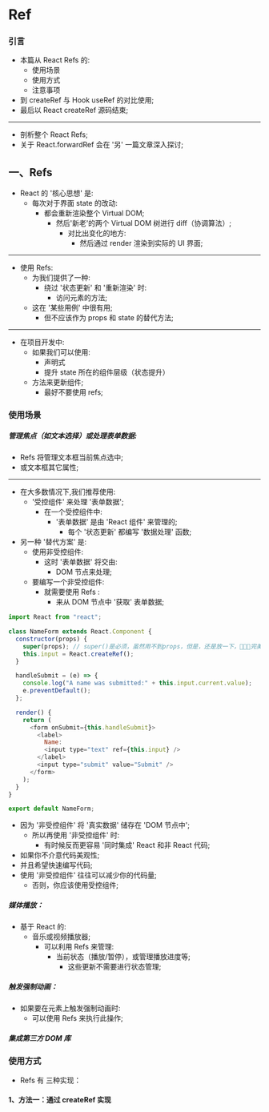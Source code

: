 # Ref

### 引言

- 本篇从 React Refs 的:
  - 使用场景
  - 使用方式
  - 注意事项
- 到 createRef 与 Hook useRef 的对比使用;
- 最后以 React createRef 源码结束;

---

- 剖析整个 React Refs;
- 关于 React.forwardRef 会在 '另' 一篇文章深入探讨;

## 一、Refs

- React 的 '核心思想' 是:
  - 每次对于界面 state 的改动:
    - 都会重新渲染整个 Virtual DOM;
      - 然后'新老'的两个 Virtual DOM 树进行 diff（协调算法）;
        - 对比出变化的地方:
          - 然后通过 render 渲染到实际的 UI 界面;

---

- 使用 Refs:
  - 为我们提供了一种:
    - 绕过 '状态更新' 和 '重新渲染' 时:
      - 访问元素的方法;
  - 这在 '某些用例' 中很有用;
    - 但不应该作为 props 和 state 的替代方法;

---

- 在项目开发中:
  - 如果我们可以使用:
    - 声明式
    - 提升 state 所在的组件层级（状态提升）
  - 方法来更新组件;
    - 最好不要使用 refs;

### 使用场景

##### 管理焦点（如文本选择）或处理表单数据:

- Refs 将管理文本框当前焦点选中;
- 或文本框其它属性;

---

- 在大多数情况下,我们推荐使用:
  - '受控组件' 来处理 '表单数据';
    - 在一个受控组件中:
      - '表单数据' 是由 'React 组件' 来管理的;
        - 每个 '状态更新' 都编写 '数据处理' 函数;
- 另一种 '替代方案' 是:
  - 使用非受控组件:
    - 这时 '表单数据' 将交由:
      - DOM 节点来处理;
  - 要编写一个非受控组件:
    - 就需要使用 Refs :
      - 来从 DOM 节点中 '获取' 表单数据;

```js
import React from "react";

class NameForm extends React.Component {
  constructor(props) {
    super(props); // super()是必须，虽然用不到props，但是，还是放一下，完美一点;
    this.input = React.createRef();
  }

  handleSubmit = (e) => {
    console.log("A name was submitted:" + this.input.current.value);
    e.preventDefault();
  };

  render() {
    return (
      <form onSubmit={this.handleSubmit}>
        <label>
          Name:
          <input type="text" ref={this.input} />
        </label>
        <input type="submit" value="Submit" />
      </form>
    );
  }
}

export default NameForm;
```

- 因为 '非受控组件' 将 '真实数据' 储存在 'DOM 节点中';
  - 所以再使用 '非受控组件' 时:
    - 有时候反而更容易 '同时集成' React 和非 React 代码;
- 如果你不介意代码美观性;
- 并且希望快速编写代码;
- 使用 '非受控组件' 往往可以减少你的代码量;
  - 否则，你应该使用受控组件;

##### 媒体播放：

- 基于 React 的:
  - 音乐或视频播放器;
    - 可以利用 Refs 来管理:
      - 当前状态（播放/暂停），或管理播放进度等;
        - 这些更新不需要进行状态管理;

##### 触发强制动画：

- 如果要在元素上触发强制动画时:
  - 可以使用 Refs 来执行此操作;

##### 集成第三方 DOM 库

### 使用方式

- Refs 有 三种实现：

#### 1、方法一：通过 createRef 实现
